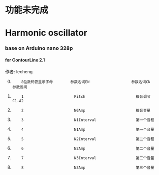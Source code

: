 # 功能未完成
# Harmonic oscillator
### base on Arduino nano 328p
#### for ContourLine 2.1  
作者: lecheng  

 0.         8位数码管显示字母        参数名词EN                   参数名词CN                    参数说明
 1.         1                       Pitch                       根音调节                      C1-A2
 2.         2                       N0Amp                       根音音量
 3.         3                       N1Interval                  第一个音程               
 4.         4                       N1Amp                       第一个音量                    
 5.         5                       N2Interval                  第二个音程                    
 6.         6                       N2Amp                       第二个音量                    
 7.         7                       N3Interval                  第三个音量                    
 8.         8                       N3Amp                       第三个音量                    
                     
